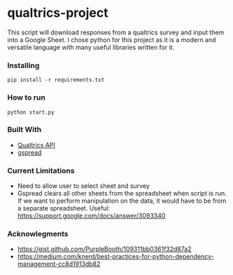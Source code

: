 # qualtrics-project

This script will download responses from a qualtrics survey and input them into a Google Sheet. I chose python for this project as it is a modern and versatile language with many useful libraries written for it.

### Installing

```
pip install -r requirements.txt
```

### How to run

```
python start.py 
```

### Built With

* [Qualtrics API](https://api.qualtrics.com/)
* [gspread](https://gspread.readthedocs.io/en/latest/)

### Current Limitations

* Need to allow user to select sheet and survey 
* Gspread clears all other sheets from the spreadsheet when script is run. If we want to perform manipulation on the data, it would have to be from a separate spreadsheet. Useful: https://support.google.com/docs/answer/3093340

### Acknowlegments
* https://gist.github.com/PurpleBooth/109311bb0361f32d87a2
* https://medium.com/knerd/best-practices-for-python-dependency-management-cc8d1913db82
